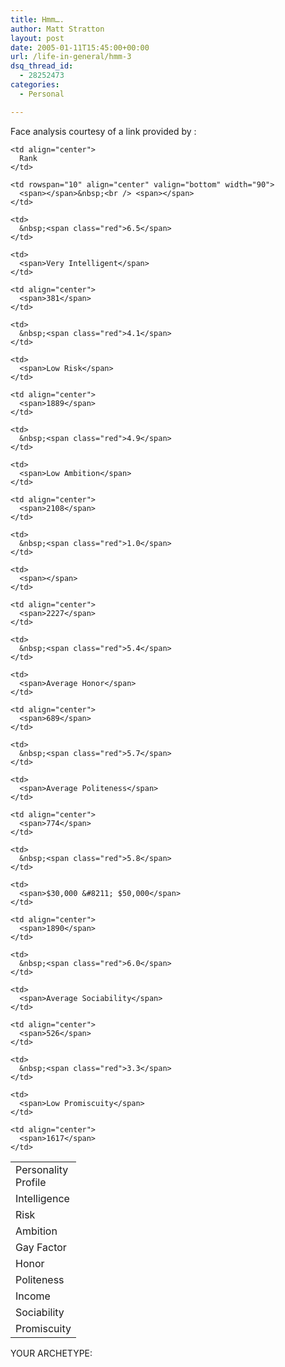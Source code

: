 ```yaml
---
title: Hmm….
author: Matt Stratton
layout: post
date: 2005-01-11T15:45:00+00:00
url: /life-in-general/hmm-3
dsq_thread_id:
  - 28252473
categories:
  - Personal

---
```

Face analysis courtesy of a link provided by :

<table cellpadding="1" cellspacing="3" width="100%">
  <tr>
    <td class="red" colspan="3">
      Personality Profile
    </td>
    
    <td align="center">
      Rank
    </td>
    
    <td rowspan="10" align="center" valign="bottom" width="90">
      <span></span>&nbsp;<br /> <span></span>
    </td>
  </tr>
  
  <tr class="bback">
    <td width="70">
      Intelligence
    </td>
    
    <td>
      &nbsp;<span class="red">6.5</span>
    </td>
    
    <td>
      <span>Very Intelligent</span>
    </td>
    
    <td align="center">
      <span>381</span>
    </td>
  </tr>
  
  <tr class="bback">
    <td>
      Risk
    </td>
    
    <td>
      &nbsp;<span class="red">4.1</span>
    </td>
    
    <td>
      <span>Low Risk</span>
    </td>
    
    <td align="center">
      <span>1889</span>
    </td>
  </tr>
  
  <tr class="bback">
    <td>
      Ambition
    </td>
    
    <td>
      &nbsp;<span class="red">4.9</span>
    </td>
    
    <td>
      <span>Low Ambition</span>
    </td>
    
    <td align="center">
      <span>2108</span>
    </td>
  </tr>
  
  <tr class="bback">
    <td>
      Gay Factor
    </td>
    
    <td>
      &nbsp;<span class="red">1.0</span>
    </td>
    
    <td>
      <span></span>
    </td>
    
    <td align="center">
      <span>2227</span>
    </td>
  </tr>
  
  <tr class="bback">
    <td>
      Honor
    </td>
    
    <td>
      &nbsp;<span class="red">5.4</span>
    </td>
    
    <td>
      <span>Average Honor</span>
    </td>
    
    <td align="center">
      <span>689</span>
    </td>
  </tr>
  
  <tr class="bback">
    <td>
      Politeness
    </td>
    
    <td>
      &nbsp;<span class="red">5.7</span>
    </td>
    
    <td>
      <span>Average Politeness</span>
    </td>
    
    <td align="center">
      <span>774</span>
    </td>
  </tr>
  
  <tr class="bback">
    <td>
      Income
    </td>
    
    <td>
      &nbsp;<span class="red">5.8</span>
    </td>
    
    <td>
      <span>$30,000 &#8211; $50,000</span>
    </td>
    
    <td align="center">
      <span>1890</span>
    </td>
  </tr>
  
  <tr class="bback">
    <td>
      Sociability
    </td>
    
    <td>
      &nbsp;<span class="red">6.0</span>
    </td>
    
    <td>
      <span>Average Sociability</span>
    </td>
    
    <td align="center">
      <span>526</span>
    </td>
  </tr>
  
  <tr class="bback">
    <td>
      Promiscuity
    </td>
    
    <td>
      &nbsp;<span class="red">3.3</span>
    </td>
    
    <td>
      <span>Low Promiscuity</span>
    </td>
    
    <td align="center">
      <span>1617</span>
    </td>
  </tr>
</table>

YOUR ARCHETYPE:
 							  
<span></span>